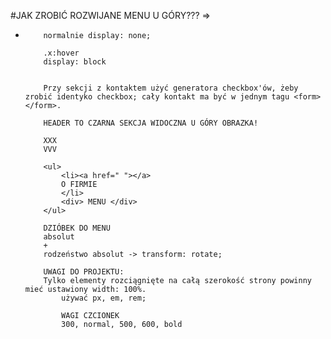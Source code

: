 #JAK ZROBIĆ ROZWIJANE MENU U GÓRY??? =>
<ul>
    <li class="x">
        <div class="y">
        
        normalnie display: none;
        
        .x:hover
        display: block
        
        
        Przy sekcji z kontaktem użyć generatora checkbox'ów, żeby zrobić identyko checkbox; cały kontakt ma być w jednym tagu <form></form>.
        
        HEADER TO CZARNA SEKCJA WIDOCZNA U GÓRY OBRAZKA!
        
        XXX
        VVV
        
        <ul>
            <li><a href=" "></a>
            O FIRMIE
            </li>
            <div> MENU </div>
        </ul>
        
        DZIÓBEK DO MENU
        absolut
        +
        rodzeństwo absolut -> transform: rotate;
        
        UWAGI DO PROJEKTU:
        Tylko elementy rozciągnięte na całą szerokość strony powinny mieć ustawiony width: 100%.
            używać px, em, rem;
            
            WAGI CZCIONEK
            300, normal, 500, 600, bold 
        
        
        
        
        
        
        
        
        
        
        
        
        
        
        
        
        
        
        